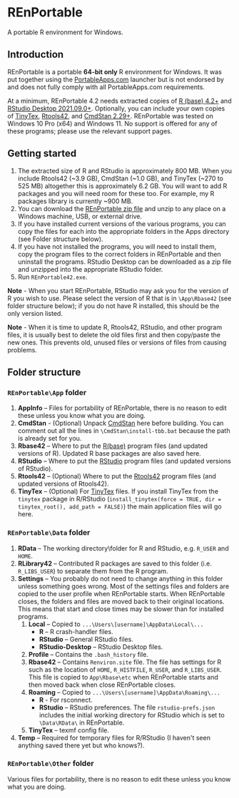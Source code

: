 # REnPortable

A portable R environment for Windows.

## Introduction

REnPortable is a portable **64-bit only** R environment for Windows. It was put together using the [PortableApps.com](https://portableapps.com) launcher but is not endorsed by and does not fully comply with all PortableApps.com requirements.

At a minimum, REnPortable 4.2 needs extracted copies of [R (base) 4.2+](https://cloud.r-project.org/) and [RStudio Desktop 2021.09.0+](https://www.rstudio.com/). Optionally, you can include your own copies of [TinyTex](https://yihui.org/tinytex/), [Rtools42](https://cloud.r-project.org/), and [CmdStan 2.29+](https://mc-stan.org/). REnPortable was tested on Windows 10 Pro (x64) and Windows 11. No support is offered for any of these programs; please use the relevant support pages. 

## Getting started

1. The extracted size of R and RStudio is approximately 800 MB. When you include Rtools42 (~3.9 GB), CmdStan (~1.0 GB), and TinyTex (~270 to 525 MB) altogether this is approximately 6.2 GB. You will want to add R packages and you will need room for these too. For example, my R packages library is currently ~900 MB.
1. You can download the [REnPortable zip file](https://github.com/conchra/REnPortable/releases/) and unzip to any place on a Windows machine, USB, or external drive.
1. If you have installed current versions of the various programs, you can copy the files for each into the appropriate folders in the Apps directory (see Folder structure below).
1. If you have not installed the programs, you will need to install them, copy the program files to the correct folders in REnPortable and then uninstall the programs. RStudio Desktop can be downloaded as a zip file and unzipped into the appropriate RStudio folder.
1. Run `REnPortable42.exe`.

**Note** - When you start REnPortable, RStudio may ask you for the version of R you wish to use. Please select the version of R that is in `\App\Rbase42` (see folder structure below); if you do not have R installed, this should be the only version listed.

**Note** - When it is time to update R, Rtools42, RStudio, and other program files, it is usually best to delete the old files first and then copy/paste the new ones. This prevents old, unused files or versions of files from causing problems.

## Folder structure

### `REnPortable\App` folder

1. **AppInfo** – Files for portability of REnPortable, there is no reason to edit these unless you know what you are doing.
1. **CmdStan** - (Optional) Unpack [CmdStan](https://mc-stan.org/users/interfaces/cmdstan.html) here before building. You can comment out all the lines in `\CmdStan\install-tbb.bat` because the path is already set for you.
1. **Rbase42** – Where to put the [R(base)](https://cloud.r-project.org/) program files (and updated versions of R). Updated R base packages are also saved here.
1. **RStudio** – Where to put the [RStudio](https://www.rstudio.com) program files (and updated versions of RStudio).
1. **Rtools42** – (Optional) Where to put the [Rtools42](https://cloud.r-project.org/) program files (and updated versions of Rtools42).
1. **TinyTex** – (Optional) For [TinyTex](https://yihui.org/tinytex/) files. If you install TinyTex from the `tinytex` package in R/RStudio (`install_tinytex(force = TRUE, dir = tinytex_root(), add_path = FALSE)`) the main application files will go here.

### `REnPortable\Data` folder

1. **RData** – The working directory\folder for R and RStudio, e.g. `R_USER` and `HOME`.
1. **RLibrary42** – Contributed R packages are saved to this folder (i.e. `R_LIBS_USER`) to separate them from the R program.
1. **Settings** – You probably do not need to change anything in this folder unless something goes wrong. Most of the settings files and folders are copied to the user profile when REnPortable starts. When REnPortable closes, the folders and files are moved back to their original locations. This means that start and close times may be slower than for installed programs.
   1. **Local** – Copied to `...\Users\[username]\AppData\Local\...`
       - **R** – R crash-handler files.
       - **RStudio** – General RStudio files.
       - **RStudio-Desktop** – RStudio Desktop files.
   1. **Profile** – Contains the `.bash_history` file.
   1. **Rbase42** – Contains `Renviron.site` file. The file has settings for R such as the location of `HOME`, `R_HISTFILE`, `R_USER`, and `R_LIBS_USER`. This file is copied to `App\Rbase\etc` when REnPortable starts and then moved back when close REnPortable closes.
   1. **Roaming** – Copied to `...\Users\[username]\AppData\Roaming\...`
       - **R** - For rsconnect.
       - **RStudio** – RStudio preferences. The file `rstudio-prefs.json` includes the initial working directory for RStudio which is set to `\Data\RData\` in REnPortable.
    1. **TinyTex** – texmf config file.
1. **Temp** – Required for temporary files for R/RStudio (I haven't seen anything saved there yet but who knows?).

### `REnPortable\Other` folder

Various files for portability, there is no reason to edit these unless you know what you are doing.

